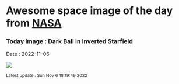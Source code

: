 
# Awesome space image of the day from [NASA](https://api.nasa.gov/)

### Today image : Dark Ball in Inverted Starfield
Date : 2022-11-06

![](https://apod.nasa.gov/apod/image/2211/darksun_lafferty_960.jpg)

<small>Latest update : Sun Nov  6 18:19:49 2022</small>
        